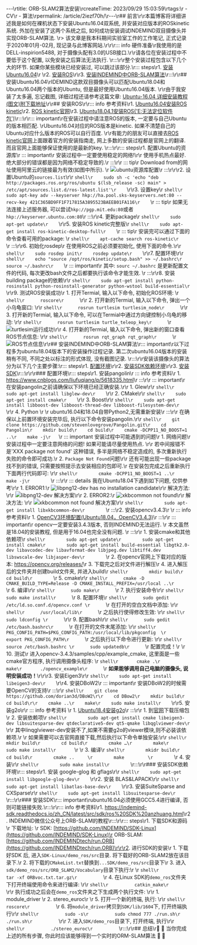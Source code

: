 ---\rtitle: ORB-SLAM2算法安装\rcreateTime: 2023/09/29 15:03:59\rtags:\r  - CV\r  - 算法\rpermalink: /article/2iezf70h/\r---\r## 前言\r\r本篇博客将详细讲述我是如何在裸机状态下安装Ubuntu16.04双系统, 并安装对应版本的ROSkinetic系统. 外加在安装了这两个系统之后, 如何成功安装调试INDEMIND双目摄像头并实现ORB-SLAM算法. \r> 该文章是我本科期间实验室工作的工作笔记, 正式记录于2020年01月-02月, 现记录与此博客网站.\r<!-- more -->\r\r::: info 硬件准备\r我使用的是DELL-inspirion5488, 对于摄像头配有3.0的USB接口.\r\r请各位在安装过程中不要低于这个配置, 以免安装之后算法无法执行. \r:::\r\r整个安装过程包含以下几个大的环节. 如果你某些模块已经安装过, 可以跳过该部分.\r::: steps\r1. [安装Ubuntu16.04](/article/2iezf70h/#安装ubuntu16.04)\r   \r2. [安装ROS](/article/2iezf70h/#安装ros)\r\r3. [安装INDEMIND中ORB-SLAM算法](/article/2iezf70h/#安装indemind中orb-slam算法)\r:::\r\r## 安装Ubuntu16.04\rIDEMIND这款双目摄像头可以匹配Ubuntu18.04和Ubuntu16.04两个版本的Ubuntu, 但是最好使用Ubuntu16.04版本. \r\r由于我安装了太多遍, 忘记截图, 详细过程还请参考这篇文章: [Ubuntu-16.04 详细安装教程(图文)附下载地址](https://blog.csdn.net/wyx100/article/details/51582617)\r\r## 安装ROS\r\r::: info 参考资料\r1. [Ubuntu16.04安装ROS kinetic](https://blog.csdn.net/softimite_zifeng/article/details/78632211)\r2. [ROS kinetic官网](http://wiki.ros.org/kinetic/Installation/Ubuntu)\r3. [Ubuntu18.04.1安装ROS('E:无法定位软件包')](https://blog.csdn.net/sinat_34130812/article/details/81666728)\r:::\r\r::: important\r在安装过程中请注意ROS的版本, 一定要与自己Ubuntu的版本相匹配. \rUbuntu16.04对应的ROS版本是kinetic. 如果不清楚自己的Ubuntu对应什么版本的ROS可以自行百度. \r\r有能力的朋友可以直接去[ROS kinetic官网](http://wiki.ros.org/kinetic/Installation/Ubuntu)上面跟着官方的安装指南走, 网上多数的安装过程都是官网上的翻译. 而且官网上面能够保证使用的是最新的key. \r:::\r\r::: steps\r1. 配置Ubuntu的资源库\r    ::: important\r    安装过程中一定要使用稳定的网络!\r\r    使用手机热点最好. 绝大部分的错误都是因为网络不稳定导致的.\r    :::\r\r    ::: tip\r    Download from的网址使用阿里云的链接最为有效(如图中所示). \r    ![ubuntu资源库配置](/screen_shot/ubuntu-resource-conf.png)\r    :::\r\r\r2. 设置Ubuntu的`sources.list`\r\r    ```shell\r    sudo sh -c 'echo "deb http://packages.ros.org/ros/ubuntu $(lsb_release -sc) main" > /etc/apt/sources.list.d/ros-latest.list'\r    ```\r\r3. 设置key\r    ```shell\r    sudo apt-key adv --keyserver hkp://ha.pool.sks-keyservers.net:80 --recv-key 421C365BD9FF1F717815A3895523BAEEB01FA116\r    ```\r    ::: tip\r    如果无法连接上述服务器, 可以尝试`hkp://pgp.mit.edu:80`或者`hkp://keyserver.ubuntu.com:80`\r    :::\r\r4. 更新package\r    ```shell\r    sudo apt-get update\r    ```\r\r5. 安装ROS kinetic完整版\r    ```shell\r    sudo apt-get install ros-kinetic-desktop-full\r    ```\r    ::: tip\r    安装完可以通过下面的命令查看可用的package: \r    ```shell\r    apt-cache search ros-kinetic\r    ```\r    :::\r\r6. 初始化rosdep\r    在使用ROS之前必须要初始化, 使用下面的命令.\r\r    ```shell\r    sudo rosdep init\r    rosdep update\r    ```\r\r7. 配置环境\r\r    ```shell\r    echo "source /opt/ros/kinetic/setup.bash" >> ~/.bashrc\r    source ~/.bashrc\r    ```\r    ::: important\r    其中: `sourc ~/.bashrc` 是更新配置文件的代码, 每次更改bash文件之后都要执行该命令才能生效. \r    :::\r\r8. 安装building package的依赖\r\r    ```shell\r    sudo apt-get install python-rosinstall python-rosinstall-generator python-wstool build-essential\r    ```\r\r9. 测试ROS安装成功\r      1. 打开Termial, 输入以下命令, 初始化ROS环境: \r      ```shell\r      roscore\r      ```\r\r      2. 打开新的Termial, 输入以下命令, 弹出一个小乌龟窗口: \r\r      ```shell\r      rosrun turtlesim turtlesim_node\r      ```\r\r      3. 打开新的Termial, 输入以下命令, 可以在Termial中通过方向键控制小乌龟的移动: \r\r      ```shell\r      rosrun turtlesim turtle_teleop_key\r      ```\r      ![turtlesim运行成功](/screen_shot/turtlesim-success.png)\r\r      4. 打开新的Termial, 输入以下命令, 弹出新的窗口查看ROS节点信息: \r\r      ```shell\r      rosrun rqt_graph rqt_graph\r      ```\r      ![ROS节点信息](/screen_shot/rqt-graph-success.png)\r\r## 安装INDEMIND中ORB-SLAM算法\r::: important\r以下过程多为ubuntu18.04版本下的安装操作过程记录. 第二次ubuntu16.04版本的安装稍有不同, 不同之处以标注的形式体现, 没有截图记录. \r:::\r\r安装该摄像头的算法分为以下几个主要步骤:\r::: steps\r1. [配置环境](/article/2iezf70h/#配置环境)\r\r2. [安装SDK依赖环境](/article/2iezf70h/#安装SDK依赖环境)\r\r3. [安装SDK](/article/2iezf70h/#安装SDK)\r:::\r\r\r### 配置环境\r::: steps\r1. 安装pangolin\r    ::: info 参考资料\r    1. <https://www.cnblogs.com/liufuqiang/p/5618335.html>\r    :::\r\r    ::: important\r    在安装pangolin之前请确保以下环境已经正确安装.\r\r    1. Glew\r\r    ```shell\r    sudo apt-get install libglew-dev\r    ```\r\r    2. CMake\r\r    ```shell\r    sudo apt-get install cmake\r    ```\r\r    3. Boost\r\r    ```shell\r    sudo apt-get install libboost-dev libboost-thread-dev libboost-filesystem-dev\r    ```\r\r    4. Python \r    \r      ubuntu16.04和18.04自带Python2,无需重新安装\r    :::\r\r    在确保以上前置环境安装完毕后, 执行以下命令安装pangolin.\r\r    ``` shell\r    git clone https://github.com/stevenlovegrove/Pangolin.git\r    cd Pangolin\r    mkdir build\r    cd build\r    cmake -DCPP11_NO_BOOST=1 ..\r    make -j\r    ```\r    ::: important 安装过程中可能遇到的问题\r    1. 网络问题\r        安装过程中一定要注意网络的问题!  如果可能请尽量使用热点. \r\r        若中间报错不是'XXX package not found' 这种错误, 多半是网络不稳定造成的, 多次重新执行失败的命令即可成功.\r    2. `Package Not Found`问题\r\r        还有可能出现一些package找不到的错误, 只需要按照提示去安装相应的包即可.\r        在安装包完成之后重新执行下面两行代码即可: \r\r        ```shell\r        cmake -DCPP11_NO_BOOST=1 ..\r        make -j\r        ```\r    :::\r\r    ::: details 我在Ubuntu18.04下遇到如下问题, 仅供参考\r\r    1. ERROR1:\r      ![libpng12-dev has no installation candidate](/screen_shot/libpng12-dev-error.png)\r\r        解决方法: \r\r        ![libpng12-dev 解决方案](/screen_shot/libpng12-dev-error-solution.png)\r\r    2. ERROR2:\r      ![xkbcommon not found](/screen_shot/xkbcommon-not-found.png)\r\r        解决方法: \r\r        ![xkbcommon not found 解决方案](/screen_shot/xkbcommon-not-found-solution.png)\r\r        ```shell\r        sudo apt-get install libxkbcommon-dev\r        ```\r    :::\r2. 安装opencv3.4.3\r   \r    ::: info 参考资料\r    1. [OpenCV3环境配置(Ubuntu18.04，OpenCV3.4.3)](https://blog.csdn.net/qq_32408773/article/details/83346816)\r    :::\r\r    ::: important\r    opencv一定要安装3.4.3版本, 否则INDEMIND无法运行. \r    本文虽然是18.04的安装教程, 但是用于16.04也完全没有问题. \r    :::\r\r    1. 安装cmake和其他依赖项\r        ```shell\r        sudo apt-get update\r        sudo apt-get install cmake\r        sudo apt-get install build-essential libgtk2.0-dev libavcodec-dev libavformat-dev libjpeg.dev libtiff4.dev libswscale-dev libjasper-dev\r        ```\r    2. 在opencv官网上下载对应的版本: <https://opencv.org/releases/>\r    3. 下载完之后对文件进行解压\r    4. 进入解压后的文件夹并创建build文件夹, 并进入build\r        ```shell\r        mkdir build\r        cd build\r        ```\r    5. cmake\r\r      ```shell\r      cmake -D CMAKE_BUILD_TYPE=Release -D CMAKE_INSTALL_PREFIX=/usr/local ..\r      ```\r    6. 编译\r\r      ```shell\r      sudo make\r      ```\r    7. 执行安装命令\r\r      ```shell\r      sudo make install\r      ```\r    8. 配置环境\r      ```shell\r      sudo gedit /etc/ld.so.conf.d/opencv.conf \r      ```\r      在打开的空白文档中添加: \r\r      ```shell\r      /usr/local/lib\r      ```\r      之后执行使得修改生效: \r\r      ```shell\r      sudo ldconfig \r      ```\r\r    9. 配置bash\r\r      ```shell\r      sudo gedit /etc/bash.bashrc\r      ```\r      在打开的文件末尾添加: \r\r      ```shell\r      PKG_CONFIG_PATH=$PKG_CONFIG_PATH:/usr/local/lib/pkgconfig  \r      export PKG_CONFIG_PATH\r      ```\r      之后执行以下命令进行更新: \r\r      ```shell\r      source /etc/bash.bashrc \r      sudo updatedb\r      ```\r      配置完成！\r        \r    10.  测试\r      进入opencv-3.4.3/samples/cpp/example_cmake, 这里面是一些cmake官方程序, 执行调用摄像头程序: \r      ```shell\r       cmake .\r       make\r       ./opencv_example\r      ```\r      **如果能够调用自己电脑的摄像头, 说明安装成功！**\r\r\r3. 安装Eigen3\r\r    ```shell\r    sudo apt-get install libeigen3-dev\r    ```\r\r4. 安装DBoW2\r    ::: important\r    安装DBoW2的时候需要OpenCV的支持\r    :::\r\r    ```shell\r    git clone https://github.com/dorian3d/DBoW2\r\r    cd DBow2\r    mkdir build\r    cd build\r\r    cmake ..\r    make\r    sudo make install\r    ```\r\r5. 安装g2o\r\r    ::: info 参考资料 \r    1. [Ubuntu18.4安装g2o](https://blog.csdn.net/Coderii/article/details/87606036)\r    :::\r\r    1. 到[官网](https://github.com/RainerKuemmerle/g2o)下载压缩包\r    2. 安装依赖项\r        ```shell\r        sudo apt-get install cmake libeigen3-dev libsuitesparse-dev qtdeclarative5-dev qt5-qmake libqglviewer-dev\r        ```\r\r        其中linqglviewer-dev安装不了,如果不需要g2o的viewer模块,则不必装该依赖项.\r        \r        如果需要可以去官网直接下载,然后执行以下命令单独安装:\r\r        ``` shell\r        mkdir build\r        cd build\r        cmake …\r        make\r        sudo make install\r        ```\r    \r    3. 编译\r        ```shell\r        mkidr build\r        cd build\r        cmake ..     \r        make         \r        ```\r    4. 安装\r\r        ```shell\r        sudo make install\r        ```\r:::\r\r### 安装SDK依赖环境\r::: steps\r1. 安装 google-glog 和 gflags\r\r    ```shell\r    sudo apt-get install libgoogle-glog-dev\r    ```\r\r2. 安装 BLAS&LAPACK\r\r    ```shell\r    sudo apt-get install libatlas-base-dev\r    ```\r\r3. 安装SuiteSparse and CXSparse\r\r    ```shell\r    sudo apt-get install libsuitesparse-dev\r    ```\r:::\r\r### 安装SDK\r::: important\rubuntu16.04必须使用GCC5.4进行编译, 否则可能链接失败.\r:::\r\r::: info 参考资料\r1. <https://indemind-sdk.readthedocs.io/zh_CN/latest/src/sdk/ros%20SDK%20anzhuang.html>\r2.  INDEMIND微信公众号上ORB-SLAM的教程\r:::\r\r::: steps\r1. 下载SDK和源码\r    下载地址: \r    SDK: [https://github.com/INDEMIND/SDK-Linux](https://github.com/INDEMIND/SDK-Linux)\r    ORB-SLAM: [https://github.com/INDEMINDtech/run.ORB](https://github.com/INDEMINDtech/run.ORB)\r\r\r2. 进行SDK的安装\r      1. 下载好SDK 后, 进入`SDK-Linux/demo_ros/src`目录. 将下载好的ORB-SLAM2放在该目录下.\r      2. 将下载的`CMakeList.txt`替换到`...SDK/demo_ros/src`目录下\r      3. 进入`sdk/demo_ros/src/ORB_SLAM2/Vocabulary`目录下执行:\r         \r          ```shell\r          tar -xf ORBvoc.txt.tar.gz\r          ```\r      4. 在Linux SDK的`demo_ros`文件夹下打开终端使用命令来进行编译: \r\r          ```shell\r          catkin_make\r          ```\r\r          执行成功之后会在`demo_ros`文件夹之下生成两个执行文件: \r\r            1. module_driver \r            2. stereo_euroc\r             \r      5. 打开一个新的终端, 执行: \r\r          ```shell\r          roscore\r          ```\r      6. 将`module_driver`拷贝到`SDK/lib/1604`下, 打开终端执行\r\r          ```shell\r          sudo -s\r          sudo chmod 777 ./run.sh\r          ./run.sh\r          ```\r\r      7. 进入`SDK/demo_ros`目录下, 打开终端, 执行\r\r          ```shell\r          ./stereo_euroc\r          ```\r:::\r\r## 总结\r:tada: :tada: 当你完成上述的所有步骤, 你此时应该能够得到一个实时的ORM-SLAM算法 :tada: :tada:
